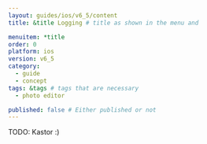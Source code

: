 ```yaml
---
layout: guides/ios/v6_5/content
title: &title Logging # title as shown in the menu and 

menuitem: *title
order: 0
platform: ios
version: v6_5
category: 
  - guide
  - concept
tags: &tags # tags that are necessary
  - photo editor 

published: false # Either published or not 
---
```


TODO: Kastor :)
